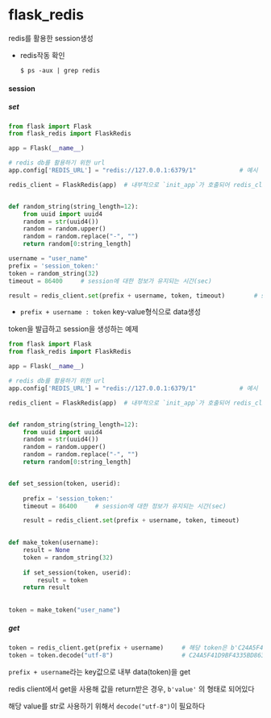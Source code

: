 # flask_redis

redis를 활용한 session생성

- redis작동 확인

  ```
  $ ps -aux | grep redis
  ```

  

#### session

##### set

```python
from flask import Flask
from flask_redis import FlaskRedis

app = Flask(__name__)

# redis db를 활용하기 위한 url
app.config['REDIS_URL'] = "redis://127.0.0.1:6379/1"			# 예시

redis_client = FlaskRedis(app)	# 내부적으로 `init_app`가 호출되어 redis_client와 app를 연결


def random_string(string_length=12):
    from uuid import uuid4
    random = str(uuid4())
    random = random.upper()
    random = random.replace("-", "")
    return random[0:string_length]

username = "user_name"
prefix = 'session_token:'
token = random_string(32)
timeout = 86400		# session에 대한 정보가 유지되는 시간(sec)

result = redis_client.set(prefix + username, token, timeout)		# session이 성공적으로 생성되면 True를 return
```

- `prefix + username : token` key-value형식으로 data생성 



token을 발급하고 session을 생성하는 예제

```python
from flask import Flask
from flask_redis import FlaskRedis

app = Flask(__name__)

# redis db를 활용하기 위한 url
app.config['REDIS_URL'] = "redis://127.0.0.1:6379/1"			# 예시

redis_client = FlaskRedis(app)	# 내부적으로 `init_app`가 호출되어 redis_client와 app를 연결


def random_string(string_length=12):
    from uuid import uuid4
    random = str(uuid4())
    random = random.upper()
    random = random.replace("-", "")
    return random[0:string_length]


def set_session(token, userid):
    
	prefix = 'session_token:'
	timeout = 86400		# session에 대한 정보가 유지되는 시간(sec)

	result = redis_client.set(prefix + username, token, timeout)		# session이 성공적으로 생성되면 True를 return
    

def make_token(username):
    result = None
	token = random_string(32)
    
    if set_session(token, userid):
        result = token
    return result
   
  
token = make_token("user_name")
```



##### get

```python
token = redis_client.get(prefix + username)		# 해당 token은 b'C24A5F41D9BF4335BD86338E42A52438'와 같은 형태
token = token.decode("utf-8")					# C24A5F41D9BF4335BD86338E42A52438 으로 바꿔줘야 한다
```

`prefix + username`라는 key값으로 내부 data(token)을 get

redis client에서 get을 사용해 값을 return받은 경우, `b'value'` 의 형태로 되어있다

해당 value를 str로 사용하기 위해서 `decode("utf-8")`이 필요하다